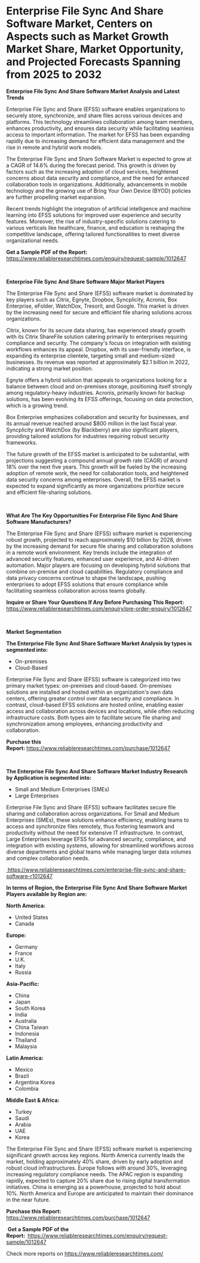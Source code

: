 <p><h1>Enterprise File Sync And Share Software Market, Centers on Aspects such as Market Growth Market Share, Market Opportunity, and Projected Forecasts Spanning from 2025 to 2032</h1></p><p><strong>Enterprise File Sync And Share Software Market Analysis and Latest Trends</strong></p>
<p><p>Enterprise File Sync and Share (EFSS) software enables organizations to securely store, synchronize, and share files across various devices and platforms. This technology streamlines collaboration among team members, enhances productivity, and ensures data security while facilitating seamless access to important information. The market for EFSS has been expanding rapidly due to increasing demand for efficient data management and the rise in remote and hybrid work models.</p><p>The Enterprise File Sync and Share Software Market is expected to grow at a CAGR of 14.6% during the forecast period. This growth is driven by factors such as the increasing adoption of cloud services, heightened concerns about data security and compliance, and the need for enhanced collaboration tools in organizations. Additionally, advancements in mobile technology and the growing use of Bring Your Own Device (BYOD) policies are further propelling market expansion. </p><p>Recent trends highlight the integration of artificial intelligence and machine learning into EFSS solutions for improved user experience and security features. Moreover, the rise of industry-specific solutions catering to various verticals like healthcare, finance, and education is reshaping the competitive landscape, offering tailored functionalities to meet diverse organizational needs.</p></p>
<p><strong>Get a Sample PDF of the Report:&nbsp;</strong> <a href="https://www.reliableresearchtimes.com/enquiry/request-sample/1012647?utm_campaign=2627&utm_medium=2&utm_source=Github&utm_content=ia&utm_term=08032025&utm_id=enterprise-file-sync-and-share-software">https://www.reliableresearchtimes.com/enquiry/request-sample/1012647</a></p>
<p>&nbsp;</p>
<p><strong>Enterprise File Sync And Share Software Major Market Players</strong></p>
<p><p>The Enterprise File Sync and Share (EFSS) software market is dominated by key players such as Citrix, Egnyte, Dropbox, Syncplicity, Acronis, Box Enterprise, eFolder, WatchDox, Tresorit, and Google. This market is driven by the increasing need for secure and efficient file sharing solutions across organizations.</p><p>Citrix, known for its secure data sharing, has experienced steady growth with its Citrix ShareFile solution catering primarily to enterprises requiring compliance and security. The company's focus on integration with existing workflows enhances its appeal. Dropbox, with its user-friendly interface, is expanding its enterprise clientele, targeting small and medium-sized businesses. Its revenue was reported at approximately $2.1 billion in 2022, indicating a strong market position.</p><p>Egnyte offers a hybrid solution that appeals to organizations looking for a balance between cloud and on-premises storage, positioning itself strongly among regulatory-heavy industries. Acronis, primarily known for backup solutions, has been evolving its EFSS offerings, focusing on data protection, which is a growing trend.</p><p>Box Enterprise emphasizes collaboration and security for businesses, and its annual revenue reached around $800 million in the last fiscal year. Syncplicity and WatchDox (by Blackberry) are also significant players, providing tailored solutions for industries requiring robust security frameworks.</p><p>The future growth of the EFSS market is anticipated to be substantial, with projections suggesting a compound annual growth rate (CAGR) of around 18% over the next five years. This growth will be fueled by the increasing adoption of remote work, the need for collaboration tools, and heightened data security concerns among enterprises. Overall, the EFSS market is expected to expand significantly as more organizations prioritize secure and efficient file-sharing solutions.</p></p>
<p>&nbsp;</p>
<p><strong>What Are The Key Opportunities For Enterprise File Sync And Share Software Manufacturers?</strong></p>
<p><p>The Enterprise File Sync and Share (EFSS) software market is experiencing robust growth, projected to reach approximately $10 billion by 2028, driven by the increasing demand for secure file sharing and collaboration solutions in a remote work environment. Key trends include the integration of advanced security features, enhanced user experience, and AI-driven automation. Major players are focusing on developing hybrid solutions that combine on-premise and cloud capabilities. Regulatory compliance and data privacy concerns continue to shape the landscape, pushing enterprises to adopt EFSS solutions that ensure compliance while facilitating seamless collaboration across teams globally.</p></p>
<p><strong>Inquire or Share Your Questions If Any Before Purchasing This Report:</strong> <a href="https://www.reliableresearchtimes.com/enquiry/pre-order-enquiry/1012647?utm_campaign=2627&utm_medium=2&utm_source=Github&utm_content=ia&utm_term=08032025&utm_id=enterprise-file-sync-and-share-software">https://www.reliableresearchtimes.com/enquiry/pre-order-enquiry/1012647</a></p>
<p>&nbsp;</p>
<p><strong>Market Segmentation</strong></p>
<p><strong>The Enterprise File Sync And Share Software Market Analysis by types is segmented into:</strong></p>
<p><ul><li>On-premises</li><li>Cloud-Based</li></ul></p>
<p><p>Enterprise File Sync and Share (EFSS) software is categorized into two primary market types: on-premises and cloud-based. On-premises solutions are installed and hosted within an organization's own data centers, offering greater control over data security and compliance. In contrast, cloud-based EFSS solutions are hosted online, enabling easier access and collaboration across devices and locations, while often reducing infrastructure costs. Both types aim to facilitate secure file sharing and synchronization among employees, enhancing productivity and collaboration.</p></p>
<p><strong>Purchase this Report:&nbsp;</strong><a href="https://www.reliableresearchtimes.com/purchase/1012647?utm_campaign=2627&utm_medium=2&utm_source=Github&utm_content=ia&utm_term=08032025&utm_id=enterprise-file-sync-and-share-software">https://www.reliableresearchtimes.com/purchase/1012647</a></p>
<p>&nbsp;</p>
<p><strong>The Enterprise File Sync And Share Software Market Industry Research by Application is segmented into:</strong></p>
<p><ul><li>Small and Medium Enterprises (SMEs)</li><li>Large Enterprises</li></ul></p>
<p><p>Enterprise File Sync and Share (EFSS) software facilitates secure file sharing and collaboration across organizations. For Small and Medium Enterprises (SMEs), these solutions enhance efficiency, enabling teams to access and synchronize files remotely, thus fostering teamwork and productivity without the need for extensive IT infrastructure. In contrast, Large Enterprises leverage EFSS for advanced security, compliance, and integration with existing systems, allowing for streamlined workflows across diverse departments and global teams while managing larger data volumes and complex collaboration needs.</p></p>
<p><a href="https://www.reliableresearchtimes.com/enterprise-file-sync-and-share-software-r1012647?utm_campaign=2627&utm_medium=2&utm_source=Github&utm_content=ia&utm_term=08032025&utm_id=enterprise-file-sync-and-share-software">&nbsp;https://www.reliableresearchtimes.com/enterprise-file-sync-and-share-software-r1012647</a></p>
<p><strong>In terms of Region, the Enterprise File Sync And Share Software Market Players available by Region are:</strong></p>
<p>
    <p> <strong> North America: </strong>
        <ul>
            <li>United States</li>
            <li>Canada</li>
        </ul>
        </p> 
    <p> <strong> Europe: </strong>
        <ul>
            <li>Germany</li>
            <li>France</li>
            <li>U.K.</li>
            <li>Italy</li>
            <li>Russia</li>
        </ul>
        </p> 
    <p> <strong> Asia-Pacific: </strong>
        <ul>
            <li>China</li>
            <li>Japan</li>
            <li>South Korea</li>
            <li>India</li>
            <li>Australia</li>
            <li>China Taiwan</li>
            <li>Indonesia</li>
            <li>Thailand</li>
            <li>Malaysia</li>
        </ul>
        </p> 
    <p> <strong> Latin America: </strong>
        <ul>
            <li>Mexico</li>
            <li>Brazil</li>
            <li>Argentina Korea</li>
            <li>Colombia</li>
        </ul>
        </p> 
    <p> <strong> Middle East & Africa: </strong>
        <ul>
            <li>Turkey</li>
            <li>Saudi</li>
            <li>Arabia</li>
            <li>UAE</li>
            <li>Korea</li>
        </ul>
    </p>
    </p>
<p><p>The Enterprise File Sync and Share (EFSS) software market is experiencing significant growth across key regions. North America currently leads the market, holding approximately 40% share, driven by early adoption and robust cloud infrastructures. Europe follows with around 30%, leveraging increasing regulatory compliance needs. The APAC region is expanding rapidly, expected to capture 20% share due to rising digital transformation initiatives. China is emerging as a powerhouse, projected to hold about 10%. North America and Europe are anticipated to maintain their dominance in the near future.</p></p>
<p><strong>Purchase this Report: </strong><a href="https://www.reliableresearchtimes.com/purchase/1012647?utm_campaign=2627&utm_medium=2&utm_source=Github&utm_content=ia&utm_term=08032025&utm_id=enterprise-file-sync-and-share-software">https://www.reliableresearchtimes.com/purchase/1012647</a></p>
<p>&nbsp;<strong>Get a Sample PDF of the Report:&nbsp;&nbsp;</strong><a href="https://www.reliableresearchtimes.com/enquiry/request-sample/1012647?utm_campaign=2627&utm_medium=2&utm_source=Github&utm_content=ia&utm_term=08032025&utm_id=enterprise-file-sync-and-share-software">https://www.reliableresearchtimes.com/enquiry/request-sample/1012647</a></p>
<p><strong></strong></p>
<p>Check more reports on <a href="https://www.reliableresearchtimes.com/?utm_campaign=2627&utm_medium=2&utm_source=Github&utm_content=ia&utm_term=08032025&utm_id=enterprise-file-sync-and-share-software">https://www.reliableresearchtimes.com/</a></p>